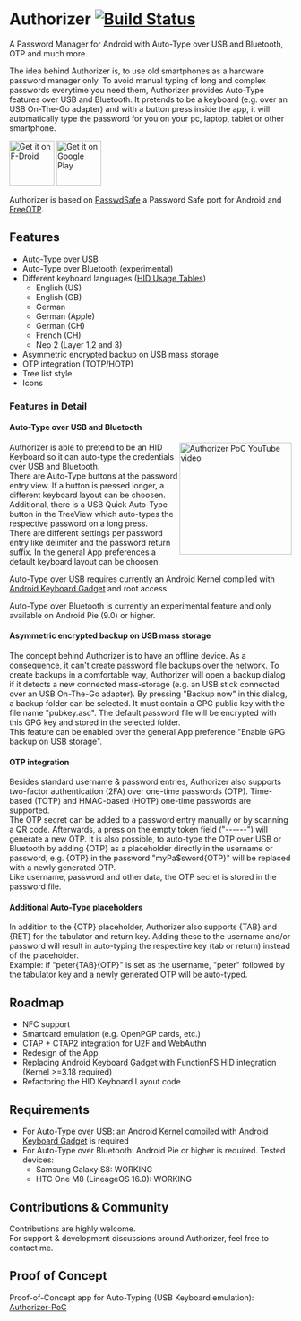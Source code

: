 # Authorizer [![Build Status](https://travis-ci.org/tejado/Authorizer.svg?branch=master)](https://travis-ci.org/tejado/Authorizer)
A Password Manager for Android with Auto-Type over USB and Bluetooth, OTP and much more.
  
The idea behind Authorizer is, to use old smartphones as a hardware password manager only. To avoid manual typing of long and complex passwords everytime you need them, Authorizer provides Auto-Type features over USB and Bluetooth. It pretends to be a keyboard (e.g. over an USB On-The-Go adapter) and with a button press inside the app, it will automatically type the password for you on your pc, laptop, tablet or other smartphone.  

<a href="https://f-droid.org/packages/uci.net2.tjado.passwdsafe/" target="_blank">
<img src="https://f-droid.org/badge/get-it-on.png" alt="Get it on F-Droid" height="80"/></a>
<a href="https://play.google.com/store/apps/details?id=uci.net2.tjado.passwdsafe" target="_blank">
<img src="https://play.google.com/intl/en_us/badges/images/generic/en-play-badge.png" alt="Get it on Google Play" height="80"/></a>
  
Authorizer is based on [PasswdSafe](https://sourceforge.net/projects/passwdsafe/) a Password Safe port for Android and [FreeOTP](https://github.com/freeotp/freeotp-android).  

## Features
* Auto-Type over USB
* Auto-Type over Bluetooth (experimental)
* Different keyboard languages ([HID Usage Tables](https://www.usb.org/document-library/hid-usage-tables-112))
  * English (US)
  * English (GB)
  * German
  * German (Apple)
  * German (CH)
  * French (CH)
  * Neo 2 (Layer 1,2 and 3)
* Asymmetric encrypted backup on USB mass storage
* OTP integration (TOTP/HOTP)
* Tree list style
* Icons

### Features in Detail

#### Auto-Type over USB and Bluetooth
<a href="https://www.youtube.com/watch?v=KL2qjMogQMY"><img src="https://img.youtube.com/vi/KL2qjMogQMY/0.jpg" align="right" height="200" alt="Authorizer PoC YouTube video"></a>
Authorizer is able to pretend to be an HID Keyboard so it can auto-type the credentials over USB and Bluetooth.  
There are Auto-Type buttons at the password entry view. If a button is pressed longer, a different keyboard layout can be choosen. Additional, there is a USB Quick Auto-Type button in the TreeView which auto-types the respective password on a long press.  
There are different settings per password entry like delimiter and the password return suffix. In the general App preferences a default keyboard layout can be choosen.

Auto-Type over USB requires currently an Android Kernel compiled with [Android Keyboard Gadget](https://github.com/pelya/android-keyboard-gadget) and root access.

Auto-Type over Bluetooth is currently an experimental feature and only available on Android Pie (9.0) or higher.

#### Asymmetric encrypted backup on USB mass storage
The concept behind Authorizer is to have an offline device. As a consequence, it can't create password file backups over the network. To create backups in a comfortable way, Authorizer will open a backup dialog if it detects a new connected mass-storage (e.g. an USB stick connected over an USB On-The-Go adapter). By pressing "Backup now" in this dialog, a backup folder can be selected. It must contain a GPG public key with the file name "pubkey.asc". The default password file will be encrypted with this GPG key and stored in the selected folder.  
This feature can be enabled over the general App preference "Enable GPG backup on USB storage".

#### OTP integration
Besides standard username & password entries, Authorizer also supports two-factor authentication (2FA) over one-time passwords (OTP). Time-based (TOTP) and HMAC-based (HOTP) one-time passwords are supported.  
The OTP secret can be added to a password entry manually or by scanning a QR code. Afterwards, a press on the empty token field ("------") will generate a new OTP. It is also possible, to auto-type the OTP over USB or Bluetooth by adding {OTP} as a placeholder directly in the username or password, e.g. {OTP} in the password "myPa$sword{OTP}" will be replaced with a newly generated OTP.  
Like username, password and other data, the OTP secret is stored in the password file.

#### Additional Auto-Type placeholders
In addition to the {OTP} placeholder, Authorizer also supports {TAB} and {RET} for the tabulator and return key. Adding these to the username and/or password will result in auto-typing the respective key (tab or return) instead of the placeholder.  
Example: if "peter{TAB}{OTP}" is set as the username, "peter" followed by the tabulator key and a newly generated OTP will be auto-typed.

## Roadmap
* NFC support
* Smartcard emulation (e.g. OpenPGP cards, etc.)
* CTAP + CTAP2 integration for U2F and WebAuthn
* Redesign of the App
* Replacing Android Keyboard Gadget with FunctionFS HID integration (Kernel >=3.18 required)
* Refactoring the HID Keyboard Layout code

##  Requirements
* For Auto-Type over USB: an Android Kernel compiled with [Android Keyboard Gadget](https://github.com/pelya/android-keyboard-gadget) is required
* For Auto-Type over Bluetooth: Android Pie or higher is required. Tested devices:
  * Samsung Galaxy S8: WORKING
  * HTC One M8 (LineageOS 16.0): WORKING

## Contributions & Community
Contributions are highly welcome.  
For support & development discussions around Authorizer, feel free to contact me.

## Proof of Concept
Proof-of-Concept app for Auto-Typing (USB Keyboard emulation): [Authorizer-PoC](https://github.com/tejado/Authorizer-PoC)
